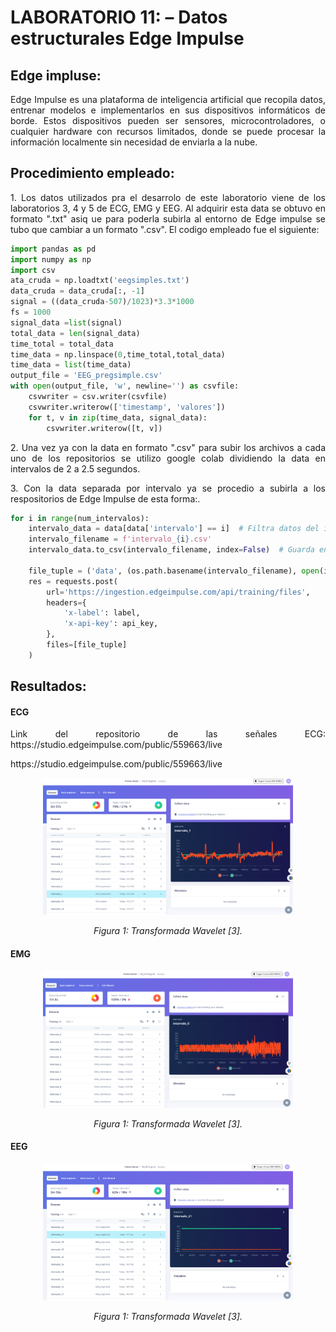 # **LABORATORIO 11: – Datos estructurales Edge Impulse**
## **Edge impluse:**
<p align="justify">Edge Impulse es una plataforma de inteligencia artificial que recopila datos, entrenar modelos e implementarlos en sus dispositivos informáticos de borde. Estos dispositivos pueden ser sensores, microcontroladores, o cualquier hardware con recursos limitados, donde se puede procesar la información localmente sin necesidad de enviarla a la nube. </p>

## **Procedimiento empleado:**
<p align="justify"> 1. Los datos utilizados pra el desarrolo de este laboratorio viene de los laboratorios 3, 4 y 5 de ECG, EMG y EEG. Al adquirir esta data se obtuvo en formato ".txt" asiq ue para poderla subirla al entorno de Edge impulse se tubo que cambiar a un formato ".csv". El codigo empleado fue el siguiente:</p>

```python
import pandas as pd
import numpy as np
import csv
ata_cruda = np.loadtxt('eegsimples.txt')
data_cruda = data_cruda[:, -1]
signal = ((data_cruda-507)/1023)*3.3*1000
fs = 1000
signal_data =list(signal)
total_data = len(signal_data)
time_total = total_data
time_data = np.linspace(0,time_total,total_data)
time_data = list(time_data)
output_file = 'EEG_pregsimple.csv'
with open(output_file, 'w', newline='') as csvfile:
    csvwriter = csv.writer(csvfile)
    csvwriter.writerow(['timestamp', 'valores'])
    for t, v in zip(time_data, signal_data):
        csvwriter.writerow([t, v])
```

<p align="justify"> 2. Una vez ya con la data en formato ".csv" para subir los archivos a cada uno de los repositorios se utilizo google colab dividiendo la data en intervalos de 2 a 2.5 segundos.</p>
<p align="justify"> 3. Con la data separada por intervalo ya se procedio a subirla a los respositorios de Edge Impulse de esta forma:.</p>

```python
for i in range(num_intervalos):
    intervalo_data = data[data['intervalo'] == i]  # Filtra datos del intervalo actual
    intervalo_filename = f'intervalo_{i}.csv'
    intervalo_data.to_csv(intervalo_filename, index=False)  # Guarda en un archivo CSV
    
    file_tuple = ('data', (os.path.basename(intervalo_filename), open(intervalo_filename, 'rb'), 'application/csv'))
    res = requests.post(
        url='https://ingestion.edgeimpulse.com/api/training/files',
        headers={
            'x-label': label,
            'x-api-key': api_key,
        },
        files=[file_tuple]
    )
```

## **Resultados:**
#### **ECG**
<p align="justify">Link del repositorio de las señales ECG: https://studio.edgeimpulse.com/public/559663/live</p>
https://studio.edgeimpulse.com/public/559663/live
<p align="center"><img src="Anexos/S1.png" width="400"></p>
<p align="center"><i>Figura 1: Transformada Wavelet [3].</i></p>

#### **EMG**
<p align="justify">  </p>

<p align="center"><img src="Anexos/S2.png" width="400"></p>
<p align="center"><i>Figura 1: Transformada Wavelet [3].</i></p>

#### **EEG**
<p align="justify">  </p>

<p align="center"><img src="Anexos/S3.png" width="400"></p>
<p align="center"><i>Figura 1: Transformada Wavelet [3].</i></p>


